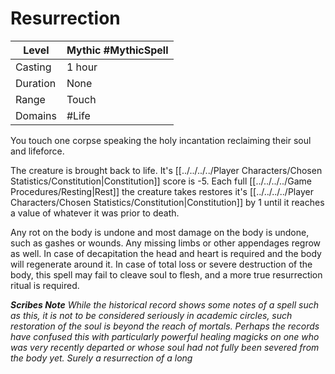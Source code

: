 # Resurrection

| Level    | Mythic #MythicSpell |
| -------- | ------------------- |
| Casting  | 1 hour              |
| Duration | None                |
| Range    | Touch               |
| Domains  | #Life               |

You touch one corpse speaking the holy incantation reclaiming their soul and lifeforce.

The creature is brought back to life. It's [[../../../../Player Characters/Chosen Statistics/Constitution|Constitution]] score is -5. Each full [[../../../../Game Procedures/Resting|Rest]] the creature takes restores it's [[../../../../Player Characters/Chosen Statistics/Constitution|Constitution]] by 1 until it reaches a value of whatever it was prior to death.

Any rot on the body is undone and most damage on the body is undone, such as gashes or wounds. Any missing limbs or other appendages regrow as well. In case of decapitation the head and heart is required and the body will regenerate around it. In case of total loss or severe destruction of the body, this spell may fail to cleave soul to flesh, and a more true resurrection ritual is required.

***Scribes Note***
*While the historical record shows some notes of a spell such as this, it is not to be considered seriously in academic circles, such restoration of the soul is beyond the reach of mortals. Perhaps the records have confused this with particularly powerful healing magicks on one who was very recently departed or whose soul had not fully been severed from the body yet. Surely a resurrection of a long*